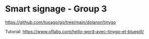# Smart signage - Group 3

https://github.com/tuxago/go/tree/main/dolanor/tinygo

Tutorial:
https://www.oflabs.com/hello-word-avec-tinygo-et-bluepill/
